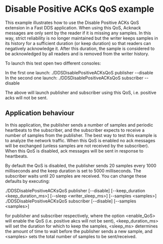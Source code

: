 # Disable Positive ACKs QoS example

This example illustrates how to use the Disable Positive ACKs QoS extension in a Fast DDS application. When using this QoS, Acknack messages are only sent by the reader if it is missing any samples. In this way, strict reliability is no longer maintained but the writer keeps samples in its history for a sufficient duration (or keep duration) so that readers can negatively acknowledge it. After this duration, the sample is considered to be acknowledged by all readers and is removed from the writer history.

To launch this test open two different consoles:

In the first one launch: ./DDSDisablePositiveACKsQoS publisher --disable  
In the second one launch: ./DDSDisablePositiveACKsQoS subscriber --disable

The above will launch publisher and subscriber using this QoS, i.e. positive acks will not be sent.

## Application behaviour

In this application, the publisher sends a number of samples and periodic heartbeats to the subscriber, and the subscriber expects to receive a number of samples from the publisher. The best way to test this example is to analyze the network traffic. When this QoS is enabled no ack messages will be exchanged (unless samples are not received by the subscriber). When this QoS is disabled, ack messages will be sent in response to heartbeats.

By default the QoS is disabled, the publisher sends 20 samples every 1000 milliseconds and the keep duration is set to 5000 milliseconds. The subscriber waits until 20 samples are received. You can change these defaults by executing:

./DDSDisablePositiveACKsQoS publisher [--disable] [--keep_duration &lt;keep_duration_ms&gt;] [--sleep &lt;writer_sleep_ms&gt;] [--samples &lt;samples&gt;]  
./DDSDisablePositiveACKsQoS subscriber [--disable] [--samples &lt;samples&gt;]

for publisher and subscriber respectively, where the option &lt;enable_QoS&gt; will enable the QoS (i.e. positive akcs will not be sent), &lt;keep_duration_ms&gt; will set the duration for which to keep the samples, &lt;sleep_ms&gt; determines the amount of time to wait before the publisher sends a new sample, and &lt;samples&gt; sets the total number of samples to be sent/received.
